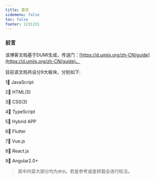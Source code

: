 ```yaml
---
title: 首页
sidemenu: false
toc: false
footer: 1231231
---
```

<!-- hero: 
  image: ""
  title: BlogDoc
  desc: a Simple Description for BlogDoc
  actions:
    - text: Getting Started
      link: /foo
features:
  - icon: 图标的 URL 地址，建议切图尺寸为 144 * 144（可选）
    title: 性能强大
    link: 可为标题配置超链接
    desc: 可以配置 `markdown` 文本 -->

### 前言
该博客文档基于DUMI生成，传送门：[https://d.umijs.org/zh-CN/guide](https://d.umijs.org/zh-CN/guide)。

目前该文档共设分9大板块，分别如下: 

1⃣️ JavaScript

2⃣️ HTML(5)

3⃣️ CSS(3)

4⃣️ TypeScript

5⃣️ Hybrid APP

6⃣️ Flutter

7⃣️ Vue.js

8⃣️ React.js

9⃣️ Angular2.0+

> 其中内容大部分均为`原创`，若是参考或是转载会进行标注。